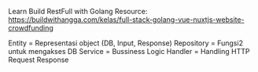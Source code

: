 Learn Build RestFull with Golang
Resource: https://buildwithangga.com/kelas/full-stack-golang-vue-nuxtjs-website-crowdfunding

Entity = Representasi object (DB, Input, Response)
Repository = Fungsi2 untuk mengakses DB
Service = Bussiness Logic
Handler = Handling HTTP Request Response